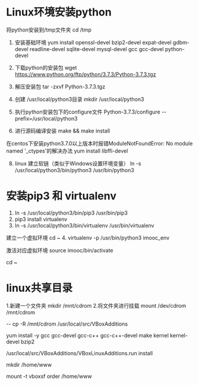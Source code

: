 # Linux环境安装python

将python安装到/tmp文件夹
cd /tmp

1. 安装基础环境
yum install openssl-devel bzip2-devel expat-devel gdbm-devel readline-devel sqlite-devel  mysql-devel gcc gcc-devel python-devel  

2. 下载python的安装包
wget https://www.python.org/ftp/python/3.7.3/Python-3.7.3.tgz  

3. 解压安装包
tar -zxvf Python-3.7.3.tgz

4. 创建 /usr/local/python3目录
mkdir /usr/local/python3

6. 执行python安装包下的configure文件
Python-3.7.3/configure --prefix=/usr/local/python3

7. 进行源码编译安装
make && make install

在centos下安装python3.7.0以上版本时报错ModuleNotFoundError: No module named '_ctypes'的解决办法
yum install libffi-devel

8. linux 建立软链（类似于Windows设置环境变量）
ln -s /usr/local/python3/bin/python3 /usr/bin/python3


# 安装pip3 和 virtualenv
1. ln -s /usr/local/python3/bin/pip3 /usr/bin/pip3
2. pip3 install virtualenv
3. ln -s /usr/local/python3/bin/virtualenv /usr/bin/virtualenv

建立一个虚拟环境
cd ~
4. virtualenv -p /usr/bin/python3  imooc_env

激活对应虚拟环境
source imooc/bin/activate


cd ~
# linux共享目录

1.新建一个文件夹
mkdir /mnt/cdrom
2.将文件夹进行挂载
mount /dev/cdrom /mnt/cdrom

--
cp -R /mnt/cdrom /usr/local/src/VBoxAdditions

yum install -y gcc gcc-devel gcc-c++ gcc-c++-devel make kernel kernel-devel bzip2

/usr/local/src/VBoxAdditions/VBoxLinuxAdditions.run install


mkdir /home/www

mount -t vboxsf  order  /home/www

